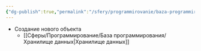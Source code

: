 ```yaml
---
{"dg-publish":true,"permalink":"/sfery/programmirovanie/baza-programmirovaniya/obyavlenie/","tags":["Программирование"]}
---
```


- Создание нового объекта
	- [[Сферы/Программирование/База программирования/Хранилище данных\|Хранилище данных]]